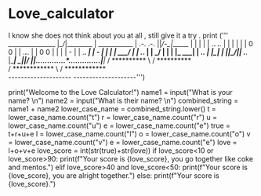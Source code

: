 # Love_calculator
I know she does not think about you at all , still give it a try .
print ('''   _______________                        |*\_/*|________
  |  ___________  |     .-.     .-.      ||_/-\_|______  |
  | |           | |    .****. .****.     | |           | |
  | |   0   0   | |    .*****.*****.     | |   0   0   | |
  | |     -     | |     .*********.      | |     -     | |
  | |   \___/   | |      .*******.       | |   \___/   | |
  | |___     ___| |       .*****.        | |___________| |
  |_____|\_/|_____|        .***.         |_______________|
    _|__|/ \|_|_.............*.............._|________|_
   / ********** \                          / ********** \
 /  ************  \                      /  ************  \
--------------------                    --------------------''')

print("Welcome to the Love Calculator!")
name1 = input("What is your name? \n")
name2 = input("What is their name? \n")
combined_string  = name1 + name2
lower_case_name = combined_string.lower()
t = lower_case_name.count("t")
r = lower_case_name.count("r")
u = lower_case_name.count("u")
e = lower_case_name.count("e")
true = t+r+u+e
l = lower_case_name.count("l")
o = lower_case_name.count("o")
v = lower_case_name.count("v")
e = lower_case_name.count("e")
love = l+o+v+e
love_score = int(str(true)+str(love))
if love_score<10 or love_score>90:
    print(f"Your score is {love_score}, you go together like coke and mentos.")
elif love_score>40 and love_score<50:
    print(f"Your score is {love_score}, you are alright together.")
else:
    print(f"Your score is {love_score}.")
